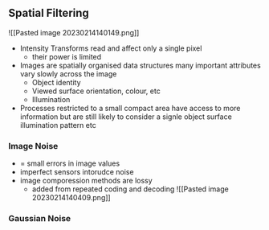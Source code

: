 
## Spatial Filtering 
![[Pasted image 20230214140149.png]]

- Intensity Transforms read and affect only a single pixel
	- their power is limited 
- Images are spatially organised data structures many important attributes vary slowly across the image 
	- Object identity 
	- Viewed surface orientation, colour, etc
	- Illumination
- Processes restricted to a small compact area have access to more information but are still likely to consider a signle object surface illumination pattern etc

### Image Noise

- = small errors in image values
- imperfect sensors intorudce noise
- image comporession methods are lossy
	- added from repeated coding and decoding 
![[Pasted image 20230214140409.png]]

### Gaussian Noise 